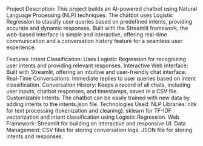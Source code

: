 Project Description:
This project builds an AI-powered chatbot using Natural Language Processing (NLP) techniques. The chatbot uses Logistic Regression to classify user queries based on predefined intents, providing accurate and dynamic responses. Built with the Streamlit framework, the web-based interface is simple and interactive, offering real-time communication and a conversation history feature for a seamless user experience.

Features:
Intent Classification: Uses Logistic Regression for recognizing user intents and providing relevant responses.
Interactive Web Interface: Built with Streamlit, offering an intuitive and user-friendly chat interface.
Real-Time Conversations: Immediate replies to user queries based on intent classification.
Conversation History: Keeps a record of all chats, including user inputs, chatbot responses, and timestamps, saved in a CSV file.
Customizable Intents: The chatbot can be easily trained with new data by adding intents to the intents.json file.
Technologies Used:
NLP Libraries:
nltk for text processing (tokenization and cleaning).
sklearn for TF-IDF vectorization and intent classification using Logistic Regression.
Web Framework:
Streamlit for building an interactive and responsive UI.
Data Management:
CSV files for storing conversation logs.
JSON file for storing intents and responses.
